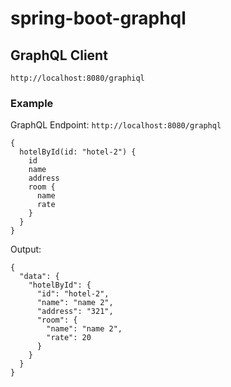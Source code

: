 # spring-boot-graphql

## GraphQL Client

`http://localhost:8080/graphiql`

### Example

GraphQL Endpoint: `http://localhost:8080/graphql`

```
{
  hotelById(id: "hotel-2") {
    id
    name
    address
    room {
      name
      rate
    }
  }
}

```
Output:
```
{
  "data": {
    "hotelById": {
      "id": "hotel-2",
      "name": "name 2",
      "address": "321",
      "room": {
        "name": "name 2",
        "rate": 20
      }
    }
  }
}
```
